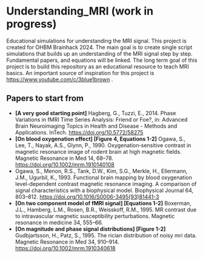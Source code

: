 # Understanding_MRI (work in progress)
Educational simulations for understanding the MRI signal. This project is created for OHBM Brainhack 2024. The main goal is to create single script simulations that builds up an understanding of the MRI signal step by step. Fundamental papers, and equations will be linked. The long term goal of this project is to build this repository as an educational resource to teach MRI basics. An important source of inspiration for this project is https://www.youtube.com/c/3blue1brown .

## Papers to start from
- **[A very good starting point]** Hagberg, G., Tuzzi, E., 2014. Phase Variations in fMRI Time Series Analysis: Friend or Foe?, in: Advanced Brain Neuroimaging Topics in Health and Disease - Methods and Applications. InTech. https://doi.org/10.5772/58275
- **[On blood oxygenation effect] [Figure 4, Equations 1-2]** Ogawa, S., Lee, T., Nayak, A.S., Glynn, P., 1990. Oxygenation‐sensitive contrast in magnetic resonance image of rodent brain at high magnetic fields. Magnetic Resonance in Med 14, 68–78. https://doi.org/10.1002/mrm.1910140108
- Ogawa, S., Menon, R.S., Tank, D.W., Kim, S.G., Merkle, H., Ellermann, J.M., Ugurbil, K., 1993. Functional brain mapping by blood oxygenation level-dependent contrast magnetic resonance imaging. A comparison of signal characteristics with a biophysical model. Biophysical Journal 64, 803–812. https://doi.org/10.1016/S0006-3495(93)81441-3
- **[On two component model of fMRI signal] [Equations 1-2]** Boxerman, J.L., Hamberg, L.M., Rosen, B.R., Weisskoff, R.M., 1995. MR contrast due to intravascular magnetic susceptibility perturbations. Magnetic resonance in medicine 34, 555–66.
- **[On magnitude and phase signal distributions] [Figure 1-2]** Gudbjartsson, H., Patz, S., 1995. The rician distribution of noisy mri data. Magnetic Resonance in Med 34, 910–914. https://doi.org/10.1002/mrm.1910340618
